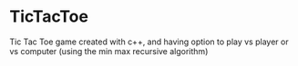 # TicTacToe
Tic Tac Toe game created with c++, and having option to play vs player or vs computer (using the min max recursive algorithm)
